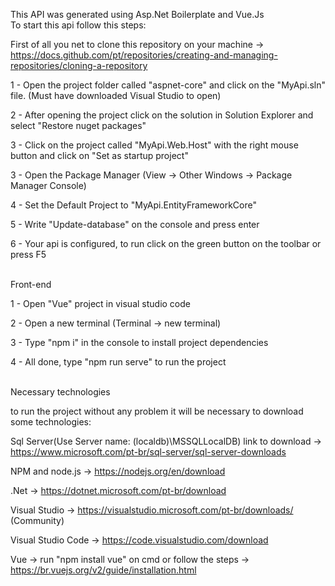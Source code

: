 This API was generated using Asp.Net Boilerplate and Vue.Js
<br>
To start this api follow this steps:

First of all you net to clone this repository on your machine -> https://docs.github.com/pt/repositories/creating-and-managing-repositories/cloning-a-repository

1 - Open the project folder called "aspnet-core" and click on the "MyApi.sln" file. (Must have downloaded Visual Studio to open)

2 - After opening the project click on the solution in Solution Explorer and select "Restore nuget packages"

3 - Click on the project called "MyApi.Web.Host" with the right mouse button and click on "Set as startup project"

3 - Open the Package Manager (View -> Other Windows -> Package Manager Console)

4 - Set the Default Project to "MyApi.EntityFrameworkCore"

5 - Write "Update-database" on the console and press enter

6 - Your api is configured, to run click on the green button on the toolbar or press F5

<br>
Front-end

1 - Open "Vue" project in visual studio code

2 - Open a new terminal (Terminal -> new terminal)

3 - Type "npm i" in the console to install project dependencies

4 - All done, type "npm run serve" to run the project

<br>
Necessary technologies

to run the project without any problem it will be necessary to download some technologies:

Sql Server(Use Server name: (localdb)\MSSQLLocalDB)  link to download -> https://www.microsoft.com/pt-br/sql-server/sql-server-downloads

NPM and node.js -> https://nodejs.org/en/download

.Net -> https://dotnet.microsoft.com/pt-br/download

Visual Studio -> https://visualstudio.microsoft.com/pt-br/downloads/ (Community)

Visual Studio Code -> https://code.visualstudio.com/download

Vue -> run "npm install vue" on cmd or follow the steps -> https://br.vuejs.org/v2/guide/installation.html
